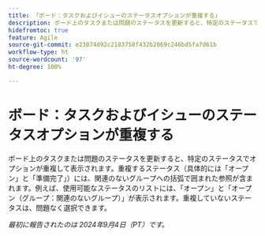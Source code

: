 ```yaml
---
title: 「ボード：タスクおよびイシューのステータスオプションが重複する」
description: ボード上のタスクまたは問題のステータスを更新すると、特定のステータスでオプションが重複して表示されます。
hidefromtoc: true
feature: Agile
source-git-commit: e23074d92c2183758f432b2069c246bd5fa7d61b
workflow-type: ht
source-wordcount: '97'
ht-degree: 100%

---
```


# ボード：タスクおよびイシューのステータスオプションが重複する

<!--
>[!NOTE]
>
>This issue was fixed on August 15, 2024.
-->

ボード上のタスクまたは問題のステータスを更新すると、特定のステータスでオプションが重複して表示されます。重複するステータス（具体的には「オープン」と「準備完了」）には、関連のないグループへの括弧で囲まれた参照が含まれます。例えば、使用可能なステータスのリストには、「オープン」と「オープン（グループ：関連のないグループ）」が表示されます。重複していないステータスは、問題なく選択できます。

_最初に報告されたのは 2024年9月4日（PT）です。_
